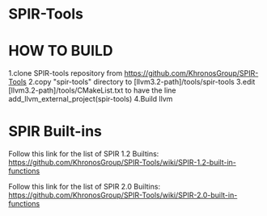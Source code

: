 SPIR-Tools
==========


HOW TO BUILD
============
1.clone SPIR-tools repository from https://github.com/KhronosGroup/SPIR-Tools
2.copy "spir-tools" directory to [llvm3.2-path]/tools/spir-tools
3.edit [llvm3.2-path]/tools/CMakeList.txt to have the line add_llvm_external_project(spir-tools)
4.Build llvm


SPIR Built-ins
==================
Follow this link for the list of SPIR 1.2 Builtins:
https://github.com/KhronosGroup/SPIR-Tools/wiki/SPIR-1.2-built-in-functions

Follow this link for the list of SPIR 2.0 Builtins:
https://github.com/KhronosGroup/SPIR-Tools/wiki/SPIR-2.0-built-in-functions

